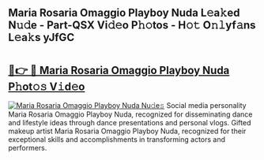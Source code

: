 ## Maria Rosaria Omaggio Playboy Nuda L𝚎a𝚔ed N𝚞𝚍e - Part-QSX Vi𝚍𝚎o P𝚑𝚘tos - H𝚘𝚝 O𝚗𝚕yf𝚊ns L𝚎a𝚔s yJfGC

# <h2><a href="http://kf8f4z2.oniu.top/?m=Maria+Rosaria+Omaggio+Playboy+Nuda">🔗👉 🔴 Maria Rosaria Omaggio Playboy Nuda P𝚑ot𝚘𝚜 V𝚒d𝚎o</a></h2>

[![Maria Rosaria Omaggio Playboy Nuda Nu𝚍e𝚜](https://i.imgur.com/0qMVB7G.gif)](http://kf8f4z2.oniu.top/?m=Maria+Rosaria+Omaggio+Playboy+Nuda)
Social media personality Maria Rosaria Omaggio Playboy Nuda, recognized for disseminating dance and lifestyle ideas through dance presentations and personal vlogs. Gifted makeup artist Maria Rosaria Omaggio Playboy Nuda, recognized for their exceptional skills and accomplishments in transforming actors and performers.  
